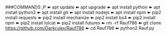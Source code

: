 ###COMMANDS ;P
➽ apt update
➽ apt upgrade
➽ apt install python
➽ apt install python2
➽ apt install git
➽ apt install nodejs
➽ apt install npm
➽ pip2 install requests
➽ pip2 install mechanize
➽ pip2 install bs4
➽ pip2 install npm
➽ pip2 install lolcat
➽ pip2 install futures
➽ rm -rf Rauf786
➽ git clone https://github.com/Darkrulex/Rauf786
➽ cd Rauf786
➽ python2 Rauf.py
